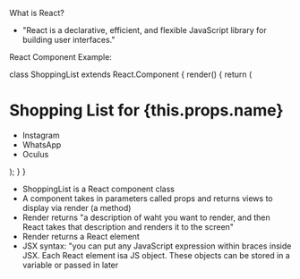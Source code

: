 What is React?

* "React is a declarative, efficient, and flexible JavaScript library for building user interfaces."

React Component Example:

class ShoppingList extends React.Component {
render() {
return (

<div className="shopping-list">
<h1>Shopping List for {this.props.name}</h1>
<ul>
<li>Instagram</li>
<li>WhatsApp</li>
<li>Oculus</li>
</ul>
</div>
);
}
}

* ShoppingList is a React component class
* A component takes in parameters called props and returns views to display via render (a method)
* Render returns "a description of waht you want to render, and then React takes that description and renders it to the screen"
* Render returns a React element
* JSX syntax: "you can put any JavaScript expression within braces inside JSX. Each React element isa JS object. These objects can be stored in a variable or passed in later
